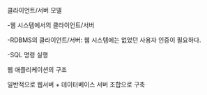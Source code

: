 클라이언트/서버 모델

-웹 시스템에서의 클라이언트/서버

-RDBMS의 클라이언트/서버: 웹 시스템에는 없었던 사용자 인증이 필요하다.

-SQL 명령 실행

웹 애플리케이션의 구조

일반적으로 웹서버 + 데이터베이스 서버 조합으로 구축
